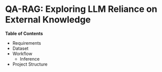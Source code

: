 # QA-RAG: Exploring LLM Reliance on External Knowledge 

**Table of Contents**

- Requirements
- Dataset
- Workflow
   - Inference
- Project Structure
